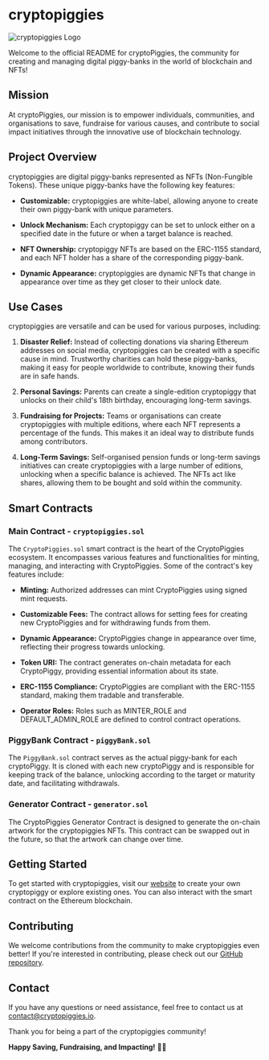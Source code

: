 # cryptopiggies

![cryptopiggies Logo](https://cryptopiggies.io/logo.png)

Welcome to the official README for cryptoPiggies, the community for creating and managing digital piggy-banks in the world of blockchain and NFTs!

## Mission

At cryptoPiggies, our mission is to empower individuals, communities, and organisations to save, fundraise for various causes, and contribute to social impact initiatives through the innovative use of blockchain technology.

## Project Overview

cryptopiggies are digital piggy-banks represented as NFTs (Non-Fungible Tokens). These unique piggy-banks have the following key features:

- **Customizable:** cryptopiggies are white-label, allowing anyone to create their own piggy-bank with unique parameters.

- **Unlock Mechanism:** Each cryptopiggy can be set to unlock either on a specified date in the future or when a target balance is reached.

- **NFT Ownership:** cryptopiggy NFTs are based on the ERC-1155 standard, and each NFT holder has a share of the corresponding piggy-bank.

- **Dynamic Appearance:** cryptopiggies are dynamic NFTs that change in appearance over time as they get closer to their unlock date.

## Use Cases

cryptopiggies are versatile and can be used for various purposes, including:

1. **Disaster Relief:** Instead of collecting donations via sharing Ethereum addresses on social media, cryptopiggies can be created with a specific cause in mind. Trustworthy charities can hold these piggy-banks, making it easy for people worldwide to contribute, knowing their funds are in safe hands.

2. **Personal Savings:** Parents can create a single-edition cryptopiggy that unlocks on their child's 18th birthday, encouraging long-term savings.

3. **Fundraising for Projects:** Teams or organisations can create cryptopiggies with multiple editions, where each NFT represents a percentage of the funds. This makes it an ideal way to distribute funds among contributors.

4. **Long-Term Savings:** Self-organised pension funds or long-term savings initiatives can create cryptopiggies with a large number of editions, unlocking when a specific balance is achieved. The NFTs act like shares, allowing them to be bought and sold within the community.

## Smart Contracts

### Main Contract - `cryptopiggies.sol`

The `CryptoPiggies.sol` smart contract is the heart of the CryptoPiggies ecosystem. It encompasses various features and functionalities for minting, managing, and interacting with CryptoPiggies. Some of the contract's key features include:

- **Minting:** Authorized addresses can mint CryptoPiggies using signed mint requests.

- **Customizable Fees:** The contract allows for setting fees for creating new CryptoPiggies and for withdrawing funds from them.

- **Dynamic Appearance:** CryptoPiggies change in appearance over time, reflecting their progress towards unlocking.

- **Token URI:** The contract generates on-chain metadata for each CryptoPiggy, providing essential information about its state.

- **ERC-1155 Compliance:** CryptoPiggies are compliant with the ERC-1155 standard, making them tradable and transferable.

- **Operator Roles:** Roles such as MINTER_ROLE and DEFAULT_ADMIN_ROLE are defined to control contract operations.

### PiggyBank Contract - `piggyBank.sol`

The `PiggyBank.sol` contract serves as the actual piggy-bank for each cryptoPiggy. It is cloned with each new cryptoPiggy and is responsible for keeping track of the balance, unlocking according to the target or maturity date, and facilitating withdrawals. 


### Generator Contract - `generator.sol`

The CryptoPiggies Generator Contract is designed to generate the on-chain artwork for the cryptopiggies NFTs. This contract can be swapped out in the future, so that the artwork can change over time. 

## Getting Started

To get started with cryptopiggies, visit our [website](https://cryptopiggies.io/) to create your own cryptopiggy or explore existing ones. You can also interact with the smart contract on the Ethereum blockchain.

## Contributing

We welcome contributions from the community to make cryptopiggies even better! If you're interested in contributing, please check out our [GitHub repository](https://github.com/qedric/piggies-contract).

## Contact

If you have any questions or need assistance, feel free to contact us at [contact@cryptopiggies.io](mailto:hello@cryptopiggies.io).

Thank you for being a part of the cryptopiggies community!

**Happy Saving, Fundraising, and Impacting!** 🐷🚀